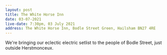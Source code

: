 ```yaml
---
layout: post
title: The White Horse Inn
date: 03-07-2021
live-date: 7:30pm, 03 July 2021
address: The White Horse Inn, Bodle Street Green, Hailsham BN27 4RE
---
```


We're bringing our eclectic electric setlist to the people of Bodle Street, just outside Herstmonceux.
